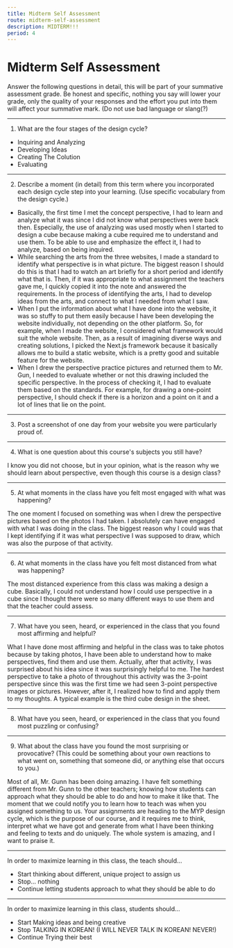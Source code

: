 ```yaml
---
title: Midterm Self Assessment
route: midterm-self-assessment
description: MIDTERM!!!
period: 4
---
```


# Midterm Self Assessment

Answer the following questions in detail, this will be part of your summative assessment grade. Be honest and specific, nothing you say will lower your grade, only the quality of your responses and the effort you put into them will affect your summative mark. (Do not use bad language or slang(?)

---

1. What are the four stages of the design cycle?

- Inquiring and Analyzing
- Developing Ideas
- Creating The Colution
- Evaluating

---

2. Describe a moment (in detail) from this term where you incorporated each design cycle step into your learning. (Use specific vocabulary from the design cycle.)

- Basically, the first time I met the concept perspective, I had to learn and analyze what it was since I did not know what perspectives were back then. Especially, the use of analyzing was used mostly when I started to design a cube because making a cube required me to understand and use them. To be able to use and emphasize the effect it, I had to analyze, based on being inquired.
- While searching the arts from the three websites, I made a standard to identify what perspective is in what picture. The biggest reason I should do this is that I had to watch an art briefly for a short period and identify what that is. Then, if it was appropriate to what assignment the teachers gave me, I quickly copied it into the note and answered the requirements. In the process of identifying the arts, I had to develop ideas from the arts, and connect to what I needed from what I saw.
- When I put the information about what I have done into the website, it was so stuffy to put them easily because I have been developing the website individually, not depending on the other platform. So, for example, when I made the website, I considered what framework would suit the whole website. Then, as a result of imagining diverse ways and creating solutions, I picked the Next.js framework because it basically allows me to build a static website, which is a pretty good and suitable feature for the website.
- When I drew the perspective practice pictures and returned them to Mr. Gun, I needed to evaluate whether or not this drawing included the specific perspective. In the process of checking it, I had to evaluate them based on the standards. For example, for drawing a one-point perspective, I should check if there is a horizon and a point on it and a lot of lines that lie on the point.

---

3. Post a screenshot of one day from your website you were particularly proud of.

---

4. What is one question about this course's subjects you still have?

I know you did not choose, but in your opinion, what is the reason why we should learn about perspective, even though this course is a design class?

---

5. At what moments in the class have you felt most engaged with what was happening?

The one moment I focused on something was when I drew the perspective pictures based on the photos I had taken. I absolutely can have engaged with what I was doing in the class. The biggest reason why I could was that I kept identifying if it was what perspective I was supposed to draw, which was also the purpose of that activity.

---

6. At what moments in the class have you felt most distanced from what was happening?

The most distanced experience from this class was making a design a cube. Basically, I could not understand how I could use perspective in a cube since I thought there were so many different ways to use them and that the teacher could assess.

---

7. What have you seen, heard, or experienced in the class that you found most affirming and helpful?

What I have done most affirming and helpful in the class was to take photos because by taking photos, I have been able to understand how to make perspectives, find them and use them. Actually, after that activity, I was surprised about his idea since it was surprisingly helpful to me. The hardest perspective to take a photo of throughout this activity was the 3-point perspective since this was the first time we had seen 3-point perspective images or pictures. However, after it, I realized how to find and apply them to my thoughts. A typical example is the third cube design in the sheet.

---

8. What have you seen, heard, or experienced in the class that you found most puzzling or confusing?

---

9. What about the class have you found the most surprising or provocative? (This could be something about your own reactions to what went on, something that someone did, or anything else that occurs to you.)

Most of all, Mr. Gunn has been doing amazing. I have felt something different from Mr. Gunn to the other teachers; knowing how students can approach what they should be able to do and how to make it like that. The moment that we could notify you to learn how to teach was when you assigned something to us. Your assignments are heading to the MYP design cycle, which is the purpose of our course, and it requires me to think, interpret what we have got and generate from what I have been thinking and feeling to texts and do uniquely. The whole system is amazing, and I want to praise it.

---

In order to maximize learning in this class, the teach should…

- Start thinking about different, unique project to assign us
- Stop... nothing
- Continue letting students approach to what they should be able to do

---

In order to maximize learning in this class, students should…

- Start Making ideas and being creative
- Stop TALKING IN KOREAN! (I WILL NEVER TALK IN KOREAN! NEVER!)
- Continue Trying their best
